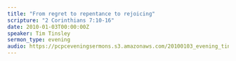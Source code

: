 ```yaml
---
title: "From regret to repentance to rejoicing"
scripture: "2 Corinthians 7:10-16"
date: 2010-01-03T00:00:00Z
speaker: Tim Tinsley
sermon_type: evening
audio: https://pcpceveningsermons.s3.amazonaws.com/20100103_evening_tinsley.mp3 
---
```



